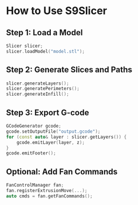 # How to Use S9Slicer

## Step 1: Load a Model
```cpp
Slicer slicer;
slicer.loadModel("model.stl");
```

## Step 2: Generate Slices and Paths
```cpp
slicer.generateLayers();
slicer.generatePerimeters();
slicer.generateInfill();
```

## Step 3: Export G-code
```cpp
GCodeGenerator gcode;
gcode.setOutputFile("output.gcode");
for (const auto& layer : slicer.getLayers()) {
    gcode.emitLayer(layer, z);
}
gcode.emitFooter();
```

## Optional: Add Fan Commands
```cpp
FanControlManager fan;
fan.registerExtrusionMove(...);
auto cmds = fan.getFanCommands();
```
